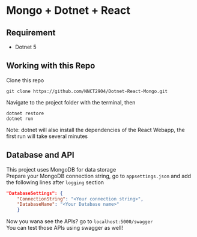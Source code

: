# Mongo + Dotnet + React

## Requirement

- Dotnet 5

## Working with this Repo

Clone this repo
```shell
git clone https://github.com/NNCT2904/Dotnet-React-Mongo.git
```

Navigate to the project folder with the terminal, then
```shell
dotnet restore
dotnet run
```
Note: dotnet will also install the dependencies of the React Webapp, the first run will take several minutes

## Database and API
This project uses MongoDB for data storage\
Prepare your MongoDB connection string, go to `appsettings.json` and add the following lines after `logging` section
```json
"DatabaseSettings": {
    "ConnectionString": "<Your connection string>",
    "DatabaseName": "<Your Database name>"
    }
```
Now you wana see the APIs? go to `localhost:5000/swagger`\
You can test those APIs using swagger as well!
